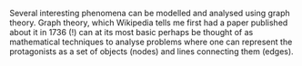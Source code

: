   Several interesting phenomena can be modelled and analysed using graph theory. Graph theory, which Wikipedia tells me first had a paper published about it in 1736 (!) can at its most basic perhaps be thought of as mathematical techniques to analyse problems where one can represent the protagonists as a set of objects (nodes) and lines connecting them (edges).
